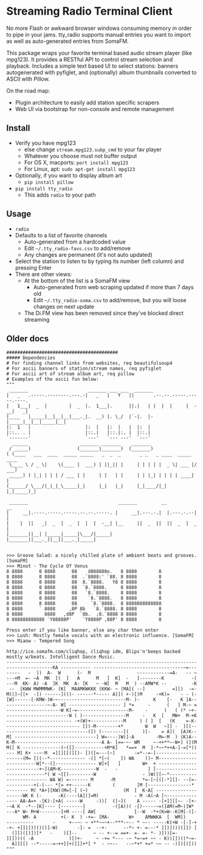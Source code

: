 # Streaming Radio Terminal Client

No more Flash or awkward browser windows consuming memory in order to pipe in your jams. tty_radio supports manual entries you want to import as well as auto-generated entries from SomaFM.

This package wraps your favorite terminal based audio stream player (like mpg123). It provides a RESTful API to control stream selection and playback. Includes a simple text based UI to select stations: banners autogenerated with pyfiglet, and (optionally) album thumbnails converted to ASCII with Pillow.

On the road map:
* Plugin architecture to easily add station specific scrapers
* Web UI via bootstrap for non-console and remote management

## Install

* Verify you have mpg123
    * else change `stream.mpg123.subp_cmd` to your fav player
    * Whatever you choose must not buffer output
    * For OS X, macports: `port install mpg123`
    * For Linux, apt: `sudo apt-get install mpg123`
* Optionally, if you want to display album art
    * `pip install pillow`
* `pip install tty_radio`
    * This adds `radio` to your path

## Usage

* `radio`
* Defaults to a list of favorite channels
    * Auto-generated from a hardcoded value
    * Edit `~/.tty_radio-favs.csv` to add/remove
    * Any changes are permanent (it's not auto updated)
* Select the station to listen to by typing its number (left column) and pressing Enter
* There are other views:
    * At the bottom of the list is a SomaFM view
        * Auto-generated from web scraping updated if more than 7 days old
        * Edit `~/.tty_radio-soma.csv` to add/remove, but you will loose changes on next update
    * The Di.FM view has been removed since they've blocked direct streaming


## Older docs
```
#########################################
##### Dependencies
# For finding channel links from websites, req beautifulsoup4
# For ascii banners of station/stream names, req pyfiglet
# For ascii art of stream album art, req pillow
# Examples of the ascii fun below:
"""
 _______                      _______ ___ ___  _______                        
|   _   .-----.--------.---.-|   _   |   Y   ||       .--.--.-----.-----.----.
|   1___|  _  |        |  _  |.  1___|.      ||.|   | |  |  |     |  -__|   _|
|____   |_____|__|__|__|___._|.  __) |. \_/  |`-|.  |-|_____|__|__|_____|__|  
|:  1   |                    |:  |   |:  |   |  |:  |                         
|::.. . |                    |::.|   |::.|:. |  |::.|                         
`-------'                    `---'   `--- ---'  `---'                         
  ______                   _______ _______    _______                      
 / _____)                 (_______|_______)  (_______)                     
( (____   ___  ____  _____ _____   _  _  _       _ _   _ ____  _____  ____ 
 \____ \ / _ \|    \(____ |  ___) | ||_|| |     | | | | |  _ \| ___ |/ ___)
 _____) ) |_| | | | / ___ | |     | |   | |     | | |_| | | | | ____| |    
(______/ \___/|_|_|_\_____|_|     |_|   |_|     |_|____/|_| |_|_____)_|    
                                                                           
 _______                                 _______         __           __ 
|     __|.----.-----.-----.--.--.-----. |     __|.---.-.|  |.---.-.--|  |
|    |  ||   _|  _  |  _  |  |  |  -__| |__     ||  _  ||  ||  _  |  _  |
|_______||__| |_____|_____|\___/|_____| |_______||___._||__||___._|_____|
                                                                         

>>> Groove Salad: a nicely chilled plate of ambient beats and grooves. [SomaFM]
>>> Minot - The Cycle Of Venus
8 8888      8 8888      88    d888888o.   8 8888        8 
8 8888      8 8888      88  .`8888:' `88. 8 8888        8 
8 8888      8 8888      88  8.`8888.   Y8 8 8888        8 
8 8888      8 8888      88  `8.`8888.     8 8888        8 
8 8888      8 8888      88   `8.`8888.    8 8888        8 
8 8888      8 8888      88    `8.`8888.   8 8888        8 
8 8888      8 8888      88     `8.`8888.  8 8888888888888 
8 8888      ` 8888     ,8P 8b   `8.`8888. 8 8888        8 
8 8888        8888   ,d8P  `8b.  ;8.`8888 8 8888        8 
8 888888888888 `Y88888P'    `Y8888P ,88P' 8 8888        8 

Press enter if you like banner, else any char then enter 
>>> Lush: Mostly female vocals with an electronic influence. [SomaFM]
>>> Miaow - Tempered Song

http://ice.somafm.com/cliqhop, cliqhop idm, Blips'n'beeps backed mostly w/beats. Intelligent Dance Music.
----------------------------------------------------------------------
-----------------KA ----------- ---------------------------------~=---
-----   -  ))  A-  W      (-  M                 ------------=A-   -- ~
---+M  =- ~A  MK  [(  ]   A      M   ]  K]  -   ]--------K          -(
---M  KK- A) -A  ]K  MK  A- [K   ~ -W[  M   M  ) --AMW*K --         -K
 --  [KWW MWMMMWK- (K[  MAAMKWKKK (KKW- ~ (MA[( --]          =][)  -=-
M((]~[[+  -]) ------](()- ------*----- A]]( +-)[)M     -+K)=    - - (-
[W]------[-KMW-)W-~-------------------------M- )-     K    [-   K ]A--
---------------~-A- W] ------------------- ] *=     -      (   ] M-~ =
--------------------W K[-=-------------------M-    -      (   ( (* ~+-
-----------------------W ( )----------------M     -   K  [   MW+  M-+K
------------------------ -+(W)+------------M     ) ( ]  [   (K    =-K-
--------------------------- [](-M--------+*        W  W   ~]] -  ][(--
------------------------------([) (--------[(     )[-    = A](  [A)K--
M[ ------------------------------] W=----)W)]-A        -M=-M  ) (K)A--
K-M--------------------------------A A- [==-~- WM     ~-++**~-W+] (](M
M([ K --------------(~([]-----------+M*K]   *==+  M  ]-*~~*++A-]-=[*))
--- M] K+ --~-M  =][][[(][)- [)([=---(~]       -=*--=-]---------------
------(M= [((--*------------- -(] *[~(    ]) WA    ()~ M--------------
-----------W[*--(]--------------- W]+[   ]        W+  + --------------
------------+~](AM~K-------------W  -   -           ] [---------------
--------------*( W ~[[)---------W                 - )W([[~-*----------
--------------- WA W) =------- M      -M          *=-[~[([-*][]- --(=-
----------+(-(--- *[= ++------K        (        ]M [----------------* 
-------- M( *A+][KW)(M=[-[ (~)             (M  [  K-A[ ---------------
------WK K (-      -K(----(A](]=M(             - M -A(~A [~-----------
---- AA-A=+ -[K)-[+A( -----W     -))[  ([~](    A ----- -[+]][[~- -[+-
-~A K  -*--[K]---- [--------]          -([A))( -[)-----~=([AM(=M~)]W* 
---A* W~ M+W--------[+M ----[ AW[              [--W  -*+(K=W--K[M[-([-
      WM- A         +(- K  ) -+=- [MA-       W+    AMWWKA  [  WM])    
----------       -     +--~- ~ +**~~~+--***-~-- * ~-- -----K(+W -[-]-+
-+- +]])]))()()]-W)       -]- =  --+-      --*~ +- =---* ]])])))(]]) ]
  (]])([)])[*   -    )[]--      ~ -- +--= ==+- =- =- *- )]))[=-       
][]))(( -A             )[)+-     ~ -+= *--- -~ *=~=+ ~~ - K))[])((*~=-
  A]][[) --*-----=~++]]+(]]]+*[ *  - ~~--   --~*+* +=* ~~ -- -)])[([))
"""
```